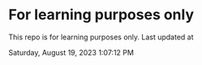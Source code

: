 # For learning purposes only
This repo is for learning purposes only.
Last updated at

Saturday, August 19, 2023 1:07:12 PM

